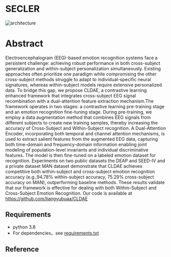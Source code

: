 # SECLER

![architecture](E:\pythonProject\CLDAE\architecture.jpg)

# Abstract

Electroencephalogram (EEG)-based emotion recognition systems face a persistent challenge: achieving robust performance in both cross-subject generalization and within-subject personalization simultaneously. Existing approaches often prioritize one paradigm while compromising the other cross-subject methods struggle to adapt to individual-specific neural signatures, whereas within-subject models require extensive personalized data. To bridge this gap, we propose CLDAE, a contrastive learning enhanced framework that integrates cross-subject EEG signal recombination with a dual-attention feature extraction mechanism.The framework operates in two stages: a contrastive learning pre-training stage and an emotion recognition fine-tuning stage. During pre-training, we employ a data augmentation method that combines EEG signals from different subjects to create new training samples, thereby increasing the accuracy of Cross-Subject and Within-Subject recognition.
A Dual-Attention Encoder, incorporating both temporal and channel attention mechanisms, is used to extract salient features from the augmented EEG data, capturing both time-domain and frequency-domain information enabling joint modeling of population-level invariants and individual discriminative features. The model is then fine-tuned on a labeled emotion dataset for recognition. Experiments on two public datasets the DEAP and SEED-IV and a private dataset MAN dataset demonstrate that CLDAE achieves competitive both within-subject and cross-subject emotion recognition accuracy (e.g.,94.78\% within-subject accuracy, 75.29\% cross-subject accuracy on MAN), outperforming baseline methods. These results validate that our framework is effective for dealing with both Within-Subject and Cross-Subject Emotion Recognition. Our code is available at https://github.com/liangyubuaa/CLDAE

## Requirements

- python 3.8
- For dependencies，see [requirements.txt](E:\pythonProject\CLDAE\requirements.txt)

## Reference